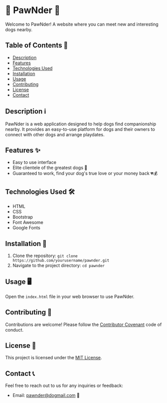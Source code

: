 # 🐾 PawNder 🐾

Welcome to PawNder! A website where you can meet new and interesting dogs nearby.

## Table of Contents 📜

- [Description](#description)
- [Features](#features)
- [Technologies Used](#technologies-used)
- [Installation](#installation)
- [Usage](#usage)
- [Contributing](#contributing)
- [License](#license)
- [Contact](#contact)

## Description ℹ️

PawNder is a web application designed to help dogs find companionship nearby. It provides an easy-to-use platform for dogs and their owners to connect with other dogs and arrange playdates.

## Features ✨

- Easy to use interface
- Elite clientele of the greatest dogs 🐶
- Guaranteed to work, find your dog's true love or your money back 💔💰

## Technologies Used 🛠️

- HTML
- CSS
- Bootstrap
- Font Awesome
- Google Fonts

## Installation 🚀

1. Clone the repository: `git clone https://github.com/yourusername/pawnder.git`
2. Navigate to the project directory: `cd pawnder`

## Usage 🖥️

Open the `index.html` file in your web browser to use PawNder.

## Contributing 🤝

Contributions are welcome! Please follow the [Contributor Covenant](https://www.contributor-covenant.org/) code of conduct.

## License 📄

This project is licensed under the [MIT License](LICENSE).

## Contact 📞

Feel free to reach out to us for any inquiries or feedback:

- Email: pawnder@dogmail.com 📧
